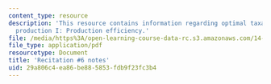 ```yaml
---
content_type: resource
description: 'This resource contains information regarding optimal taxation and public
  production I: Production efficiency.'
file: /media/https%3A/open-learning-course-data-rc.s3.amazonaws.com/14-471-public-economics-i-fall-2012/29a806c4ea86be885853fdb9f23fc3b4_MIT14_471F12_recnotes6.pdf
file_type: application/pdf
resourcetype: Document
title: 'Recitation #6 notes'
uid: 29a806c4-ea86-be88-5853-fdb9f23fc3b4
---
```

